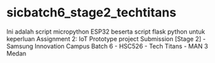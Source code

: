 # sicbatch6_stage2_techtitans
Ini adalah script micropython ESP32 beserta script flask python untuk keperluan Assignment 2:  IoT Prototype project Submission [Stage 2] - Samsung Innovation Campus Batch 6 - HSC526 - Tech Titans - MAN 3 Medan
